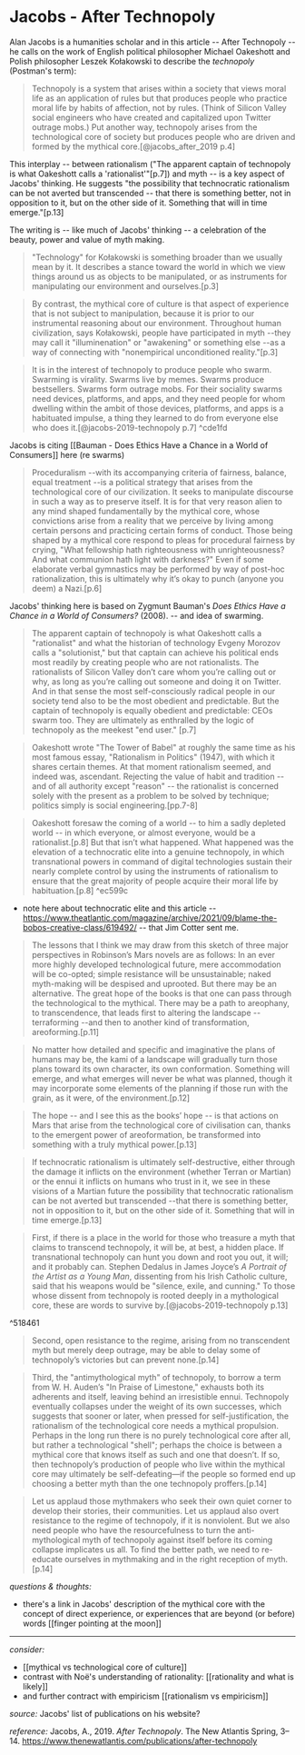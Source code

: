 # Jacobs - After Technopoly

Alan Jacobs is a humanities scholar and in this article -- After Technopoly -- he calls on the work of English political philosopher Michael Oakeshott and Polish philosopher Leszek Kołakowski to describe the _technopoly_ (Postman's term):

> Technopoly is a system that arises within a society that views moral life as an application of rules but that produces people who practice moral life by habits of affection, not by rules. (Think of Silicon Valley social engineers who have created and capitalized upon Twitter outrage mobs.) Put another way, technopoly arises from the technological core of society but produces people who are driven and formed by the mythical core.[@jacobs_after_2019 p.4]

This interplay -- between rationalism ("The apparent captain of technopoly is what Oakeshott calls a 'rationalist'"[p.7]) and myth -- is a key aspect of Jacobs' thinking. He suggests "the possibility that technocratic rationalism can be not averted but transcended -- that there is something better, not in opposition to it, but on the other side of it. Something that will in time emerge."[p.13]

The writing is -- like much of Jacobs' thinking -- a celebration of the beauty, power and value of myth making.

> "Technology" for Kołakowski is something broader than we usually mean by it. It describes a stance toward the world in which we view things around us as objects to be manipulated, or as instruments for manipulating our environment and ourselves.[p.3]

> By contrast, the mythical core of culture is that aspect of experience that is not subject to manipulation, because it is prior to our instrumental reasoning about our environment. Throughout human civilization, says Kołakowski, people have participated in myth --they may call it "illuminenation" or "awakening" or something else --as a way of connecting with "nonempirical unconditioned reality."[p.3]

> It is in the interest of technopoly to produce people who swarm. Swarming is virality. Swarms live by memes. Swarms produce bestsellers. Swarms form outrage mobs. For their sociality swarms need devices, platforms, and apps, and they need people for whom dwelling within the ambit of those devices, platforms, and apps is a habituated impulse, a thing they learned to do from everyone else who does it.[@jacobs-2019-technopoly p.7] ^cde1fd

Jacobs is citing [[Bauman - Does Ethics Have a Chance in a World of Consumers]] here (re swarms)

> Proceduralism --with its accompanying criteria of fairness, balance, equal treatment --is a political strategy that arises from the technological core of our civilization. It seeks to manipulate discourse in such a way as to preserve itself. It is for that very reason alien to any mind shaped fundamentally by the mythical core, whose convictions arise from a reality that we perceive by living among certain persons and practicing certain forms of conduct. Those being shaped by a mythical core respond to pleas for procedural fairness by crying, "What fellowship hath righteousness with unrighteousness? And what communion hath light with darkness?" Even if some elaborate verbal gymnastics may be performed by way of post-hoc rationalization, this is ultimately why it’s okay to punch (anyone you deem) a Nazi.[p.6]

Jacobs' thinking here is based on Zygmunt Bauman's _Does Ethics Have a Chance in a World of Consumers?_ (2008). -- and idea of swarming. 

> The apparent captain of technopoly is what Oakeshott calls a "rationalist" and what the historian of technology Evgeny Morozov calls a "solutionist," but that captain can achieve his political ends most readily by creating people who are not rationalists. The rationalists of Silicon Valley don’t care whom you’re calling out or why, as long as you’re calling out someone and doing it on Twitter. And in that sense the most self-consciously radical people in our society tend also to be the most obedient and predictable. But the captain of technopoly is equally obedient and predictable: CEOs swarm too. They are ultimately as enthralled by the logic of technopoly as the meekest "end user." [p.7] 

> Oakeshott wrote "The Tower of Babel" at roughly the same time as his most famous essay, "Rationalism in Politics" (1947), with which it shares certain themes. At that moment rationalism seemed, and indeed was, ascendant. Rejecting the value of habit and tradition --and of all authority except "reason" -- the rationalist is concerned solely with the present as a problem to be solved by technique; politics simply is social engineering.[pp.7-8]


> Oakeshott foresaw the coming of a world -- to him a sadly depleted world -- in which everyone, or almost everyone, would be a rationalist.[p.8]
> But that isn’t what happened. What happened was the elevation of a technocratic elite into a genuine technopoly, in which transnational powers in command of digital technologies sustain their nearly complete control by using the instruments of rationalism to ensure that the great majority of people acquire their moral life by habituation.[p.8] ^ec599c

- note here about technocratic elite and this article -- <https://www.theatlantic.com/magazine/archive/2021/09/blame-the-bobos-creative-class/619492/> -- that Jim Cotter sent me.

> The lessons that I think we may draw from this sketch of three major perspectives in Robinson’s Mars novels are as follows: In an ever more highly developed technological future, mere accommodation will be co-opted; simple resistance will be unsustainable; naked myth-making will be despised and uprooted. But there may be an alternative. The great hope of the books is that one can pass through the technological to the mythical. There may be a path to areophany, to transcendence, that leads first to altering the landscape --terraforming --and then to another kind of transformation, areoforming.[p.11]

> No matter how detailed and specific and imaginative the plans of humans may be, the kami of a landscape will gradually turn those plans toward its own character, its own conformation. Something will emerge, and what emerges will never be what was planned, though it may incorporate some elements of the planning if those run with the grain, as it were, of the environment.[p.12] 

> The hope -- and I see this as the books’ hope -- is that actions on Mars that arise from the technological core of civilisation can, thanks to the emergent power of areoformation, be transformed into something with a truly mythical power.[p.13] 

> If technocratic rationalism is ultimately self-destructive, either through the damage it inflicts on the environment (whether Terran or Martian) or the ennui it inflicts on humans who trust in it, we see in these visions of a Martian future the possibility that technocratic rationalism can be not averted but transcended --that there is something better, not in opposition to it, but on the other side of it. Something that will in time emerge.[p.13] 

> First, if there is a place in the world for those who treasure a myth that claims to transcend technopoly, it will be, at best, a hidden place. If transnational technopoly can hunt you down and root you out, it will; and it probably can. Stephen Dedalus in James Joyce’s _A Portrait of the Artist as a Young Man_, dissenting from his Irish Catholic culture, said that his weapons would be "silence, exile, and cunning." To those whose dissent from technopoly is rooted deeply in a mythological core, these are words to survive by.[@jacobs-2019-technopoly p.13]

^518461

> Second, open resistance to the regime, arising from no transcendent myth but merely deep outrage, may be able to delay some of technopoly’s victories but can prevent none.[p.14] 

> Third, the "antimythological myth" of technopoly, to borrow a term from W. H. Auden’s "In Praise of Limestone," exhausts both its adherents and itself, leaving behind an irresistible ennui. Technopoly eventually collapses under the weight of its own successes, which suggests that sooner or later, when pressed for self-justification, the rationalism of the technological core needs a mythical propulsion. Perhaps in the long run there is no purely technological core after all, but rather a technological "shell"; perhaps the choice is between a mythical core that knows itself as such and one that doesn’t. If so, then technopoly’s production of people who live within the mythical core may ultimately be self-defeating—if the people so formed end up choosing a better myth than the one technopoly proffers.[p.14] 

> Let us applaud those mythmakers who seek their own quiet corner to develop their stories, their communities. Let us applaud also overt resistance to the regime of technopoly, if it is nonviolent. But we also need people who have the resourcefulness to turn the anti-mythological myth of technopoly against itself before its coming collapse implicates us all. To find the better path, we need to re-educate ourselves in mythmaking and in the right reception of myth.[p.14]

_questions & thoughts:_

- there's a link in Jacobs' description of the mythical core with the concept of direct experience, or experiences that are beyond (or before) words [[finger pointing at the moon]]

--- 

_consider:_

- [[mythical vs technological core of culture]]
- contrast with Noë's understanding of rationality: [[rationality and what is likely]]
- and further contract with empiricism [[rationalism vs empiricism]]



_source:_ Jacobs' list of publications on his website?


_reference:_ Jacobs, A., 2019. _After Technopoly_. The New Atlantis Spring, 3–14. <https://www.thenewatlantis.com/publications/after-technopoly>

